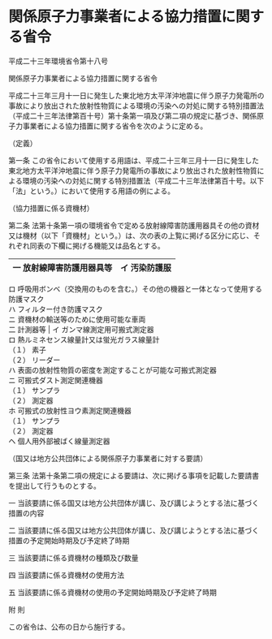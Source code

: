 # 関係原子力事業者による協力措置に関する省令

平成二十三年環境省令第十八号

関係原子力事業者による協力措置に関する省令

平成二十三年三月十一日に発生した東北地方太平洋沖地震に伴う原子力発電所の事故により放出された放射性物質による環境の汚染への対処に関する特別措置法（平成二十三年法律第百十号）第十条第一項及び第二項の規定に基づき、関係原子力事業者による協力措置に関する省令を次のように定める。

（定義）

第一条 この省令において使用する用語は、平成二十三年三月十一日に発生した東北地方太平洋沖地震に伴う原子力発電所の事故により放出された放射性物質による環境の汚染への対処に関する特別措置法（平成二十三年法律第百十号。以下「法」という。）において使用する用語の例による。

（協力措置に係る資機材）

第二条 法第十条第一項の環境省令で定める放射線障害防護用器具その他の資材又は機材（以下「資機材」という。）は、次の表の上覧に掲げる区分に応じ、それぞれ同表の下欄に掲げる機能又は品名とする。

一 放射線障害防護用器具等 | イ 汚染防護服  
---|---  
ロ 呼吸用ボンベ（交換用のものを含む。）その他の機器と一体となって使用する防護マスク  
ハ フィルター付き防護マスク  
ニ 資機材の輸送等のために使用可能な車両  
二 計測器等 | イ ガンマ線測定用可搬式測定器  
ロ 熱ルミネセンス線量計又は蛍光ガラス線量計  
（１） 素子  
（２） リーダー  
ハ 表面の放射性物質の密度を測定することが可能な可搬式測定器  
ニ 可搬式ダスト測定関連機器  
（１） サンプラ  
（２） 測定器  
ホ 可搬式の放射性ヨウ素測定関連機器  
（１） サンプラ  
（２） 測定器  
ヘ 個人用外部被ばく線量測定器  
  
（国又は地方公共団体による関係原子力事業者に対する要請）

第三条 法第十条第二項の規定による要請は、次に掲げる事項を記載した要請書を提出して行うものとする。

一 当該要請に係る国又は地方公共団体が講じ、及び講じようとする法に基づく措置の内容

二 当該要請に係る国又は地方公共団体が講じ、及び講じようとする法に基づく措置の予定開始時期及び予定終了時期

三 当該要請に係る資機材の種類及び数量

四 当該要請に係る資機材の使用方法

五 当該要請に係る資機材の使用の予定開始時期及び予定終了時期

附 則

この省令は、公布の日から施行する。
